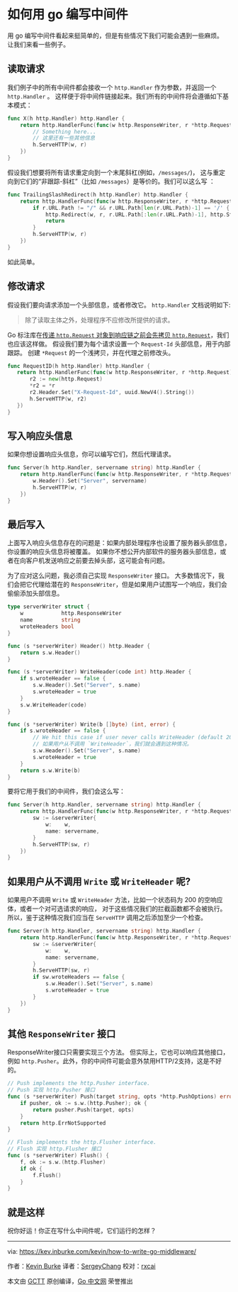 # 如何用 go 编写中间件

用 go 编写中间件看起来挺简单的，但是有些情况下我们可能会遇到一些麻烦。
让我们来看一些例子。

## 读取请求

我们例子中的所有中间件都会接收一个 `http.Handler` 作为参数，并返回一个 `http.Handler` 。
这样便于将中间件链接起来。我们所有的中间件将会遵循如下基本模式：

```go
func X(h http.Handler) http.Handler {
    return http.HandlerFunc(func(w http.ResponseWriter, r *http.Request) {
        // Something here...
        // 这里还有一些其他信息
        h.ServeHTTP(w, r)
    })
}
```


假设我们想要将所有请求重定向到一个末尾斜杠(例如，`/messages/`)，
这与重定向到它们的“非跟踪-斜杠”（比如 `/messages`）是等价的。我们可以这么写 ：

```go
func TrailingSlashRedirect(h http.Handler) http.Handler {
	return http.HandlerFunc(func(w http.ResponseWriter, r *http.Request) {
		if r.URL.Path != "/" && r.URL.Path[len(r.URL.Path)-1] == '/' {
			http.Redirect(w, r, r.URL.Path[:len(r.URL.Path)-1], http.StatusMovedPermanently)
			return
		}
		h.ServeHTTP(w, r)
	})
}
```

如此简单。

## 修改请求
 
假设我们要向请求添加一个头部信息，或者修改它。
`http.Handler` 文档说明如下:

 >除了读取主体之外，处理程序不应修改所提供的请求。
 
 Go 标注库在[传递 `http.Request` 对象到响应链之前会先拷贝 `http.Request`](https://golang.org/src/net/http/server.go#L1981)，我们也应该这样做。
 假设我们要为每个请求设置一个 `Request-Id` 头部信息，用于内部跟踪。
 创建 `*Request` 的一个浅拷贝，并在代理之前修改头。
 
 ```go
func RequestID(h http.Handler) http.Handler {
	return http.HandlerFunc(func(w http.ResponseWriter, r *http.Request) {
		r2 := new(http.Request)
		*r2 = *r
		r2.Header.Set("X-Request-Id", uuid.NewV4().String())
		h.ServeHTTP(w, r2)
	})
}
```

## 写入响应头信息

如果你想设置响应头信息，你可以编写它们，然后代理请求。

```go
func Server(h http.Handler, servername string) http.Handler {
	return http.HandlerFunc(func(w http.ResponseWriter, r *http.Request) {
		w.Header().Set("Server", servername)
		h.ServeHTTP(w, r)
	})
}
```


## 最后写入


上面写入响应头信息存在的问题是：如果内部处理程序也设置了服务器头部信息，你设置的响应头信息将被覆盖。
如果你不想公开内部软件的服务器头部信息，或者在向客户机发送响应之前要去掉头部，这可能会有问题。

为了应对这么问题，我必须自己实现 `ResponseWriter` 接口。
大多数情况下，我们会把它代理给潜在的 `ResponseWriter`，但是如果用户试图写一个响应，我们会偷偷添加头部信息。

```go
type serverWriter struct {
	w            http.ResponseWriter
	name         string
	wroteHeaders bool
}

func (s *serverWriter) Header() http.Header {
	return s.w.Header()
}

func (s *serverWriter) WriteHeader(code int) http.Header {
	if s.wroteHeader == false {
		s.w.Header().Set("Server", s.name)
		s.wroteHeader = true
	}
	s.w.WriteHeader(code)
}

func (s *serverWriter) Write(b []byte) (int, error) {
	if s.wroteHeader == false {
		// We hit this case if user never calls WriteHeader (default 200)
		// 如果用户从不调用 `WriteHeader`，我们就会遇到这种情况。
		s.w.Header().Set("Server", s.name)
		s.wroteHeader = true
	}
	return s.w.Write(b)
}
```

要将它用于我们的中间件，我们会这么写： 

```go
func Server(h http.Handler, servername string) http.Handler {
	return http.HandlerFunc(func(w http.ResponseWriter, r *http.Request) {
		sw := &serverWriter{
			w:    w,
			name: servername,
		}
		h.ServeHTTP(sw, r)
	})
}
```

## 如果用户从不调用 `Write` 或 `WriteHeader` 呢?

如果用户不调用 `Write` 或 `WriteHeader` 方法，比如一个状态码为 200 的空响应体，或者一个对可选请求的响应，
对于这些情况我们的拦截函数都不会被执行。
所以，鉴于这种情况我们应当在 `ServeHTTP` 调用之后添加至少一个检查。

```go
func Server(h http.Handler, servername string) http.Handler {
	return http.HandlerFunc(func(w http.ResponseWriter, r *http.Request) {
		sw := &serverWriter{
			w:    w,
			name: servername,
		}
		h.ServeHTTP(sw, r)
		if sw.wroteHeaders == false {
			s.w.Header().Set("Server", s.name)
			s.wroteHeader = true
		}
	})
}

```

## 其他 `ResponseWriter` 接口

ResponseWriter接口只需要实现三个方法。
但实际上，它也可以响应其他接口，例如 `http.Pusher`。此外，你的中间件可能会意外禁用HTTP/2支持，这是不好的。

```go
// Push implements the http.Pusher interface.
// Push 实现 http.Pusher 接口
func (s *serverWriter) Push(target string, opts *http.PushOptions) error {
	if pusher, ok := s.w.(http.Pusher); ok {
		return pusher.Push(target, opts)
	}
	return http.ErrNotSupported
}

// Flush implements the http.Flusher interface.
// Flush 实现 http.Flusher 接口
func (s *serverWriter) Flush() {
	f, ok := s.w.(http.Flusher)
	if ok {
		f.Flush()
	}
}
```

## 就是这样

祝你好运！你正在写什么中间件呢，它们运行的怎样？

----------------

via: https://kev.inburke.com/kevin/how-to-write-go-middleware/

作者：[Kevin Burke](https://kev.inburke.com/about)
译者：[SergeyChang](https://github.com/SergeyChang)
校对：[rxcai](https://github.com/rxcai)

本文由 [GCTT](https://github.com/studygolang/GCTT) 原创编译，[Go 中文网](https://studygolang.com/) 荣誉推出

